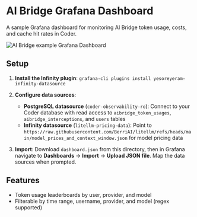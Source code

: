 # AI Bridge Grafana Dashboard

A sample Grafana dashboard for monitoring AI Bridge token usage, costs, and cache hit rates in Coder.

![AI Bridge example Grafana Dashboard](https://github.com/user-attachments/assets/c33d5028-265f-4add-9def-fe3a56a785f1)


## Setup

1. **Install the Infinity plugin**: `grafana-cli plugins install yesoreyeram-infinity-datasource`

2. **Configure data sources**:
   - **PostgreSQL datasource** (`coder-observability-ro`): Connect to your Coder database with read access to `aibridge_token_usages`, `aibridge_interceptions`, and `users` tables
   - **Infinity datasource** (`litellm-pricing-data`): Point to `https://raw.githubusercontent.com/BerriAI/litellm/refs/heads/main/model_prices_and_context_window.json` for model pricing data

3. **Import**: Download `dashboard.json` from this directory, then in Grafana navigate to **Dashboards** → **Import** → **Upload JSON file**. Map the data sources when prompted.

## Features

- Token usage leaderboards by user, provider, and model
- Filterable by time range, username, provider, and model (regex supported)
